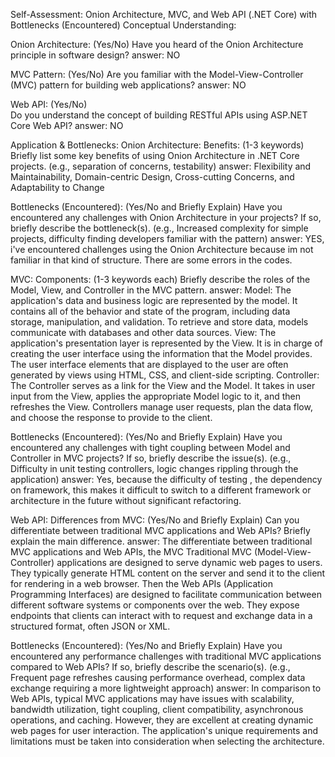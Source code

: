 Self-Assessment: Onion Architecture, MVC, and Web API (.NET Core) with Bottlenecks (Encountered)
Conceptual Understanding:
 
Onion Architecture: (Yes/No) 
Have you heard of the Onion Architecture principle in software design?
answer: NO
  
MVC Pattern: (Yes/No) 
Are you familiar with the Model-View-Controller (MVC) pattern for building web applications?
answer: NO
  
Web API: (Yes/No)  
Do you understand the concept of building RESTful APIs using ASP.NET Core Web API?
answer: NO
 
Application & Bottlenecks:
Onion Architecture: 
Benefits: (1-3 keywords)
Briefly list some key benefits of using Onion Architecture in .NET Core projects. (e.g., separation of concerns, testability)
answer: Flexibility and Maintainability, Domain-centric Design, Cross-cutting Concerns, and Adaptability to Change
 
Bottlenecks (Encountered): (Yes/No and Briefly Explain) 
Have you encountered any challenges with Onion Architecture in your projects? If so, briefly describe the bottleneck(s). (e.g., Increased complexity for simple projects, difficulty finding developers familiar with the pattern)
answer: YES, i've encountered challenges using the Onion Architecture because im not familiar in that kind of structure. There are some errors in the codes. 

MVC:
Components: (1-3 keywords each)
Briefly describe the roles of the Model, View, and Controller in the MVC pattern.
answer: 
Model: The application's data and business logic are represented by the model. It contains all of the behavior and state of the program, including data storage, manipulation, and validation. To retrieve and store data, models communicate with databases and other data sources.
View: The application's presentation layer is represented by the View. It is in charge of creating the user interface using the information that the Model provides. The user interface elements that are displayed to the user are often generated by views using HTML, CSS, and client-side scripting.
Controller: The Controller serves as a link for the View and the Model. It takes in user input from the View, applies the appropriate Model logic to it, and then refreshes the View. Controllers manage user requests, plan the data flow, and choose the response to provide to the client.

Bottlenecks (Encountered): (Yes/No and Briefly Explain)
Have you encountered any challenges with tight coupling between Model and Controller in MVC projects? If so, briefly describe the issue(s). (e.g., Difficulty in unit testing controllers, logic changes rippling through the application)
answer: Yes, because the difficulty of testing , the dependency on framework, this makes it difficult to switch to a different framework or architecture in the future without significant refactoring.
 
Web API:
Differences from MVC: (Yes/No and Briefly Explain)
Can you differentiate between traditional MVC applications and Web APIs? Briefly explain the main difference.
answer: The differentiate between traditional MVC applications and Web APIs, the MVC Traditional MVC (Model-View-Controller) applications are designed to serve dynamic web pages to users. They typically generate HTML content on the server and send it to the client for rendering in a web browser. Then the Web APIs (Application Programming Interfaces) are designed to facilitate communication between different software systems or components over the web. They expose endpoints that clients can interact with to request and exchange data in a structured format, often JSON or XML.
 
Bottlenecks (Encountered): (Yes/No and Briefly Explain)
Have you encountered any performance challenges with traditional MVC applications compared to Web APIs? If so, briefly describe the scenario(s). (e.g., Frequent page refreshes causing performance overhead, complex data exchange requiring a more lightweight approach)
answer: In comparison to Web APIs, typical MVC applications may have issues with scalability, bandwidth utilization, tight coupling, client compatibility, asynchronous operations, and caching. However, they are excellent at creating dynamic web pages for user interaction. The application's unique requirements and limitations must be taken into consideration when selecting the architecture.
